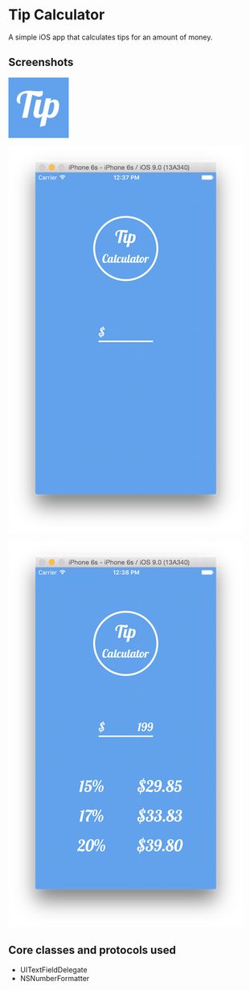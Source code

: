 # Tip Calculator

A simple iOS app that calculates tips for an amount of money.

## Screenshots

![AppIcon](Tip%20Calculator/Assets.xcassets/AppIcon.appiconset/AppIcon%402x.png)

![Screen Shot 1](Screenshots/Screen-Shot-1.png)

![Screen Shot 2](Screenshots/Screen-Shot-2.png)

## Core classes and protocols used

* UITextFieldDelegate
* NSNumberFormatter
